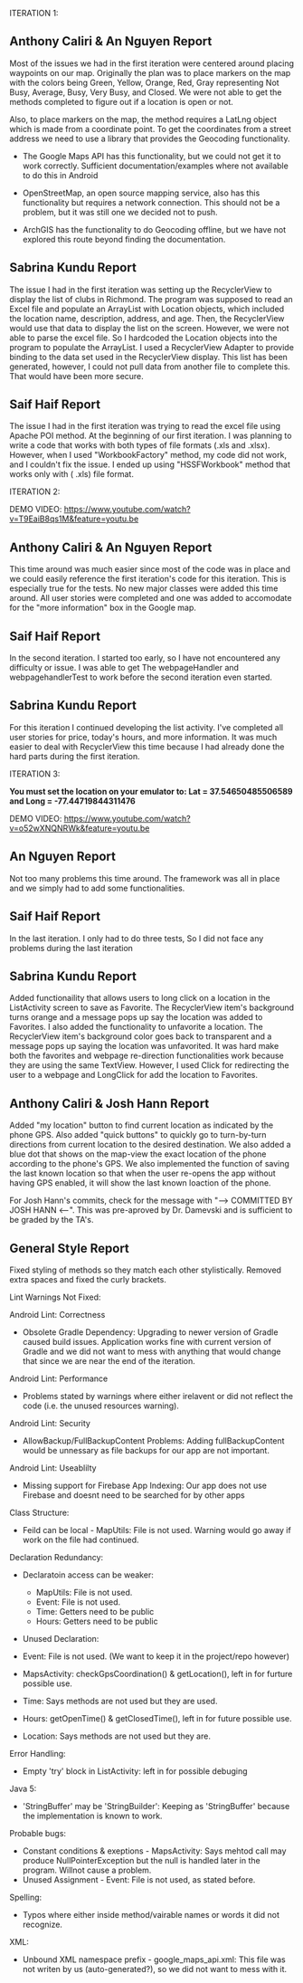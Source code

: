 ITERATION 1:

Anthony Caliri & An Nguyen Report
---------------------------------
Most of the issues we had in the first iteration were centered around placing waypoints on our map. Originally the plan was to place markers on the map with the colors being Green, Yellow, Orange, Red, Gray representing Not Busy, Average, Busy, Very Busy, and Closed. We were not able to get the methods completed to figure out if a location is open or not. 

Also, to place markers on the map, the method requires a LatLng object which is made from a coordinate point. To get the coordinates from a street address we need to use a library that provides the Geocoding functionality. 

- The Google Maps API has this functionality, but we could not get it to work correctly. Sufficient documentation/examples where not available to do this in Android

- OpenStreetMap, an open source mapping service, also has this functionality but requires a network connection. This should not be a problem, but it was still one we decided not to push.

- ArchGIS has the functionality to do Geocoding offline, but we have not explored this route beyond finding the documentation.   

Sabrina Kundu Report
---------------------------------
The issue I had in the first iteration was setting up the RecyclerView to display the list of clubs in Richmond. The program was supposed to read an Excel file and populate an ArrayList with Location objects, which included the location name, description, address, and age.  Then, the RecyclerView would use that data to display the list on the screen. However, we were not able to parse the excel file. So I hardcoded the Location objects into the program to populate the ArrayList. I used a RecyclerView Adapter to provide binding to the data set used in the RecyclerView display. This list has been generated, however, I could not pull data from another file to complete this. That would have been more secure.

Saif Haif Report
---------------------------------
The issue I had in the first iteration was trying to read the excel file using Apache POI method. At the beginning of our first iteration. I was planning to write a code that works with both types of file formats (.xls and .xlsx). However, when I used "WorkbookFactory" method, my code did not work, and I couldn't fix the issue. I ended up using "HSSFWorkbook" method that works only with ( .xls) file format.

ITERATION 2:

DEMO VIDEO: https://www.youtube.com/watch?v=T9EaiB8qs1M&feature=youtu.be

Anthony Caliri & An Nguyen Report
---------------------------------
This time around was much easier since most of the code was in place and we could easily reference the first iteration's code for this iteration. This is especially true for the tests. No new major classes were added this time around. All user stories were completed and one was added to accomodate for the "more information" box in the Google map.

Saif Haif Report
---------------------------------
In the second iteration. I started too early, so I have not encountered any difficulty or issue. I was able to get The webpageHandler and webpagehandlerTest to work before the second iteration even started. 

Sabrina Kundu Report
---------------------------------
For this iteration I continued developing the list activity. I've completed all user stories for price, today's hours, and more information. It was much easier to deal with RecyclerView this time because I had already done the hard parts during the first iteration.   

ITERATION 3:

**You must set the location on your emulator to: Lat = 37.54650485506589 and Long = -77.44719844311476**

DEMO VIDEO: https://www.youtube.com/watch?v=o52wXNQNRWk&feature=youtu.be

An Nguyen Report
---------------------------------
Not too many problems this time around. The framework was all in place and we simply had to add some functionalities.

Saif Haif Report
---------------------------------
In the last iteration. I only had to do three tests, So I did not face any problems during the last iteration 

Sabrina Kundu Report
---------------------------------
Added functionaility that allows users to long click on a location in the ListActivity screen to save as Favorite. The RecyclerView item's background turns orange and a message pops up say the location was added to Favorites. I also added the functionality to unfavorite a location. The RecyclerView item's background color goes back to transparent and a message pops up saying the location was unfavorited. It was hard make both the favorites and webpage re-direction functionalities work because they are using the same TextView. However, I used Click for redirecting the user to a webpage and LongClick for add the location to Favorites. 

Anthony Caliri & Josh Hann Report
---------------------------------
Added "my location" button to find current location as indicated by the phone GPS. Also added "quick buttons" to quickly go to turn-by-turn directions from current location to the desired destination. We also added a blue dot that shows on the map-view the exact location of the phone according to the phone's GPS. We also implemented the function of saving the last known location so that when the user re-opens the app without having GPS enabled, it will show the last known loaction of the phone. 

For Josh Hann's commits, check for the message with "--> COMMITTED BY JOSH HANN <--". This was pre-aproved by Dr. Damevski and is sufficient to be graded by the TA's.

General Style Report
---------------------------------
Fixed styling of methods so they match each other stylistically. Removed extra spaces and fixed the curly brackets.

Lint Warnings Not Fixed:

Android Lint: Correctness
- Obsolete Gradle Dependency: Upgrading to newer version of Gradle caused build issues. Application works fine with current version of Gradle and we did not want to mess with anything that would change that since we are near the end of the iteration.

Android Lint: Performance
- Problems stated by warnings where either irelavent or did not reflect the code (i.e. the unused resources warning).

Android Lint: Security
- AllowBackup/FullBackupContent Problems: Adding fullBackupContent would be unnessary as file backups for our app are not important.

Android Lint: Useablilty
- Missing support for Firebase App Indexing: Our app does not use Firebase and doesnt need to be searched for by other apps

Class Structure:
- Feild can be local - MapUtils: File is not used. Warning would go away if work on the file had continued.

Declaration Redundancy:
- Declaratoin access can be weaker:
  - MapUtils: File is not used.
  - Event: File is not used.
  - Time: Getters need to be public
  - Hours: Getters need to be public
 
 - Unused Declaration:
  - Event: File is not used. (We want to keep it in the project/repo however)
  - MapsActivity: checkGpsCoordination() & getLocation(), left in for furture possible use.
  - Time: Says methods are not used but they are used.
  - Hours: getOpenTime() & getClosedTime(), left in for future possible use.
  - Location: Says methods are not used but they are.
  
Error Handling:
  - Empty 'try' block in ListActivity: left in for possible debuging
  
Java 5:
  - 'StringBuffer' may be 'StringBuilder': Keeping as 'StringBuffer' because the implementation is known to work.
  
Probable bugs:
  - Constant conditions & exeptions - MapsActivity: Says mehtod call may produce NullPointerException but the null is handled later in the program. Willnot cause a problem.
  - Unused Assignment - Event: File is not used, as stated before.

Spelling:
  - Typos where either inside method/vairable names or words it did not recognize.
  
XML:
  - Unbound XML namespace prefix - google_maps_api.xml: This file was not writen by us (auto-generated?), so we did not want to mess with it.
